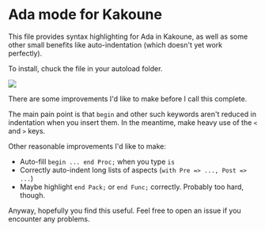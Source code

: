 # Ada mode for Kakoune

This file provides syntax highlighting for Ada in Kakoune, as well as some other
small benefits like auto-indentation (which doesn't yet work perfectly).

To install, chuck the file in your autoload folder.

![](https://wtok.keybase.pub/ada-kakoune.png)

There are some improvements I'd like to make before I call this complete.

The main pain point is that `begin` and other such keywords aren't reduced in
indentation when you insert them. In the meantime, make heavy use of the `<` and
`>` keys.

Other reasonable improvements I'd like to make:
 - Auto-fill `begin ... end Proc;` when you type `is`
 - Correctly auto-indent long lists of aspects (`with Pre => ..., Post => ...`)
 - Maybe highlight `end Pack;` or `end Func;` correctly. Probably too hard,
though.

Anyway, hopefully you find this useful. Feel free to open an issue if you
encounter any problems.


